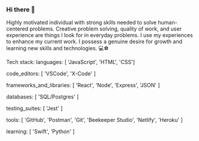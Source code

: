 ### Hi there 👋

Highly motivated individual with strong skills needed to solve human-centered problems. Creative problem solving, quality of work, and user experience are things I look for in everyday problems. I use my experiences to enhance my current work. I possess a genuine desire for growth and learning new skills and technologies.
💻⚽️


Tech stack:
 languages: [ 'JavaScript', 'HTML', 'CSS']
 
 code_editors: [ 'VSCode', 'X-Code' ]
 
 frameworks_and_libraries: [ 'React', 'Node', 'Express', 'JSON' ]
 
 databases: [ 'SQL/Postgres' ]
 
 testing_suites: [ 'Jest' ]
 
 tools: [ 'GitHub', 'Postman', 'Git', 'Beekeeper Studio', 'Netlify', 'Heroku' ]
 
 learning: [ 'Swift', 'Python' ]
 
 

